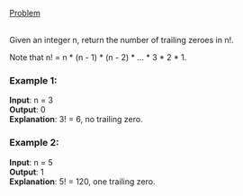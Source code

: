 [Problem](https://leetcode.com/problems/factorial-trailing-zeroes/description/?envType=study-plan-v2&envId=top-interview-150)<br/><br/>

Given an integer n, return the number of trailing zeroes in n!.<br/>

Note that n! = n * (n - 1) * (n - 2) * ... * 3 * 2 * 1.<br/>

 

### Example 1:

**Input**: n = 3<br/>
**Output**: 0<br/>
**Explanation**: 3! = 6, no trailing zero.<br/>

### Example 2:

**Input**: n = 5<br/>
**Output**: 1<br/>
**Explanation**: 5! = 120, one trailing zero.<br/>